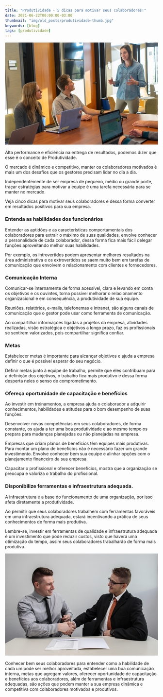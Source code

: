 ```yaml
---
title: "Produtividade - 5 dicas para motivar seus colaboradores!"
date: 2021-06-22T00:00:00-03:00
thumbnail: "img/old_posts/produtividade-thumb.jpg"
keywords: [blog]
tags: [produtividade]
---
```


![](imgs/001.jpg)

Alta performance e eficiência na entrega de resultados, podemos dizer que esse é o conceito de Produtividade.

O mercado é dinâmico e competitivo, manter os colaboradores motivados é mais um dos desafios que os gestores precisam lidar no dia a dia.

Independentemente de ser empresa de pequeno, médio ou grande porte, traçar estratégias para motivar a equipe é uma tarefa necessária para se manter no mercado.

Veja cinco dicas para motivar seus colaboradores e dessa forma converter em resultados positivos para sua empresa.

<!--more--> 

### Entenda as habilidades dos funcionários

Entender as aptidões e as características comportamentais dos colaboradores para extrair o máximo de suas qualidades, envolve conhecer a personalidade de cada colaborador, dessa forma fica mais fácil delegar funções aproveitando melhor suas habilidades.

Por exemplo, os introvertidos podem apresentar melhores resultados na área administrativa e os extrovertidos se saem muito bem em tarefas de comunicação que envolvem o relacionamento com clientes e fornecedores.

### Comunicação Interna

Comunicar-se internamente de forma acessível, clara e levando em conta os objetivos e os ouvintes, torna possível melhorar o relacionamento organizacional e em consequência, a produtividade de sua equipe.

Reuniões, relatórios, e-mails, telefonemas e intranet, são alguns canais de comunicação que o gestor pode usar como ferramenta de comunicação.

Ao compartilhar informações ligadas a projetos da empresa, atividades realizadas, visão estratégica e objetivos a longo prazo, faz os profissionais se sentirem valorizados, pois compartilhar significa confiar.

### Metas

Estabelecer metas é importante para alcançar objetivos e ajuda a empresa definir o que é possível esperar do seu negócio.

Definir metas junto à equipe de trabalho, permite que eles contribuam para a definição dos objetivos, o trabalho fica mais produtivo e dessa forma desperta neles o senso de comprometimento.

### Ofereça oportunidade de capacitação e benefícios

Ao investir em treinamentos, a empresa ajuda o colaborador a adquirir conhecimentos, habilidades e atitudes para o bom desempenho de suas funções.

Desenvolver novas competências em seus colaboradores, de forma constante, os ajuda a ter uma boa produtividade e ao mesmo tempo os prepara para mudanças planejadas ou não planejadas na empresa.

Empresas que criam planos de benefícios têm equipes mais produtivas. Para montar um plano de benefícios não é necessário fazer um grande investimento. Envolve conhecer bem sua equipe e alinhar opções com o planejamento financeiro da sua empresa.

Capacitar o profissional e oferecer benefícios, mostra que a organização se preocupa e valoriza o trabalho do profissional.

### Disponibilize ferramentas e infraestrutura adequada.

A infraestrutura é a base do funcionamento de uma organização, por isso afeta diretamente a produtividade.

Ao permitir que seus colaboradores trabalhem com ferramentas favoráveis em uma infraestrutura adequada, estará incentivando a prática de seus conhecimentos de forma mais produtiva.

Lembre-se, investir em ferramentas de qualidade e infraestrutura adequada é um investimento que pode reduzir custos, visto que haverá uma otimização do tempo, assim seus colaboradores trabalharão de forma mais produtiva.

![](imgs/002.jpg)

Conhecer bem seus colaboradores para entender como a habilidade de cada um pode ser melhor aproveitada, estabelecer uma boa comunicação interna, metas que agregam valores, oferecer oportunidade de capacitação e benefícios aos colaboradores, além de ferramentas e infraestrutura adequadas, são ações que podem manter a sua empresa dinâmica e competitiva com colaboradores motivados e produtivos.